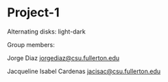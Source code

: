 # Project-1
Alternating disks: light-dark

Group members:

Jorge Diaz jorgediaz@csu.fullerton.edu

Jacqueline Isabel Cardenas jacisac@csu.fullerton.edu

